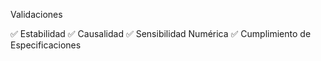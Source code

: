 Validaciones

✅ Estabilidad
✅ Causalidad
✅ Sensibilidad Numérica
✅ Cumplimiento de Especificaciones
